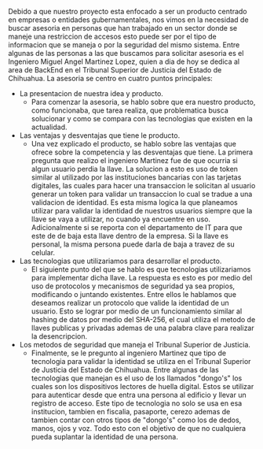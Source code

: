 Debido a que nuestro proyecto esta enfocado a ser un producto centrado en empresas o entidades gubernamentales, nos vimos en la necesidad de buscar asesoria en personas que han trabajado en un sector donde se maneje una restriccion de accesos esto puede ser por el tipo de informacion que se maneja o por la seguridad del mismo sistema. Entre algunas de las personas a las que buscamos para solicitar asesoria es el Ingeniero Miguel Angel Martinez Lopez, quien a dia de hoy se dedica al area de BackEnd en el Tribunal Superior de Justicia del Estado de Chihuahua.
La asesoria se centro en cuatro puntos principales:
- La presentacion de nuestra idea y producto.
	- Para comenzar la asesoria, se hablo sobre que era nuestro producto, como funcionaba, que tarea realiza, que problematica busca solucionar y como se compara con las tecnologias que existen en la actualidad.
- Las ventajas y desventajas que tiene le producto.
	- Una vez explicado el producto, se hablo sobre las ventajas que ofrece sobre la competencia y las desventajas que tiene. La primera pregunta que realizo el ingeniero Martinez fue de que ocurria si algun usuario perdia la llave. La solucion a esto es uso de token similar al utilizado por las instituciones bancarias con las tarjetas digitales, las cuales para hacer una transaccion le solicitan al usuario generar un token para validar un transaccion lo cual se tradue a una validacion de identidad. Es esta misma logica la que planeamos utilizar para validar la identidad de nuestros usuarios siempre que la llave se vaya a utilizar, no cuando ya encuentre en uso. Adicionalmente si se reporta con el departamento de IT para que este de de baja esta llave dentro de la empresa. Si la llave es personal, la misma persona puede darla de baja a travez de su celular.
- Las tecnologias que utilizariamos para desarrollar el producto.
	- El siguiente punto del que se hablo es  que tecnologias utilizariamos para implementar dicha llave. La respuesta es esto es por medio del uso de protocolos y mecanismos de seguridad ya sea propios, modificando o juntando existentes. Entre ellos le hablamos que deseamos realizar un protocolo que valide la identidad de un usuario. Esto se lograr por medio de un funcionamiento similar al hashing de datos por medio del SHA-256, el cual utiliza el metodo de llaves publicas y privadas ademas de una palabra clave para realizar la desencripcion.
- Los metodos de seguridad que maneja el Tribunal Superior de Justicia.
	- Finalmente, se le pregunto al ingeniero Martinez que tipo de tecnologia para validar la identidad se utiliza en el Tribunal Superior de Justicia del Estado de Chihuahua. Entre algunas de las tecnologias que manejan es el uso de los llamados "dongo's" los cuales son los dispositivos lectores de huella digital. Estos se utilizar para autenticar desde que entra una persona al edificio y llevar un registro de acceso. Este tipo de tecnologia no solo se usa en esa institucion, tambien en fiscalia, pasaporte, cerezo ademas de tambien contar con otros tipos de "dongo's" como los de dedos, manos, ojos y voz. Todo esto con el objetivo de que no cualquiera pueda suplantar la identidad de una persona.
